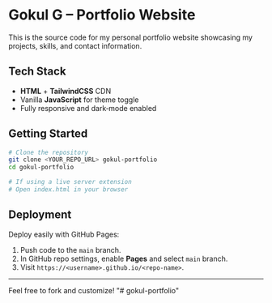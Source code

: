# Gokul G – Portfolio Website

This is the source code for my personal portfolio website showcasing my projects, skills, and contact information.

## Tech Stack
- **HTML** + **TailwindCSS** CDN
- Vanilla **JavaScript** for theme toggle
- Fully responsive and dark‑mode enabled

## Getting Started

```bash
# Clone the repository
git clone <YOUR_REPO_URL> gokul-portfolio
cd gokul-portfolio

# If using a live server extension
# Open index.html in your browser
```

## Deployment

Deploy easily with GitHub Pages:

1. Push code to the `main` branch.
2. In GitHub repo settings, enable **Pages** and select `main` branch.
3. Visit `https://<username>.github.io/<repo-name>`.

---

Feel free to fork and customize!
"# gokul-portfolio" 
